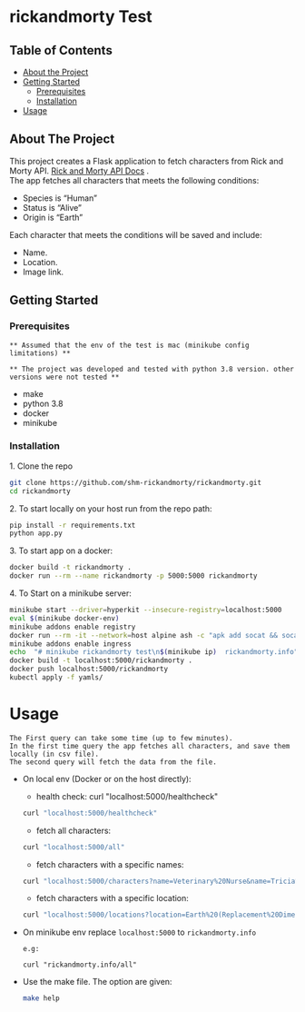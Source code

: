 # rickandmorty Test


<!-- TABLE OF CONTENTS -->
## Table of Contents
* [About the Project](#about-the-project)
* [Getting Started](#getting-started)
  * [Prerequisites](#prerequisites)
  * [Installation](#installation)
* [Usage](#usage)



<!-- ABOUT THE PROJECT -->
## About The Project
This project creates a Flask application to fetch characters from Rick and Morty API. [Rick and Morty API Docs](https://rickandmortyapi.com/documentation/#introduction)  .  
The app fetches all characters that meets the following conditions:
* Species is “Human”
* Status is “Alive”
* Origin is “Earth”

Each character that meets the conditions will be saved and include:
* Name.
* Location.
* Image link.



<!-- GETTING STARTED -->
## Getting Started

### Prerequisites

`** Assumed that the env of the test is mac (minikube config limitations) **`

`** The project was developed and tested with python 3.8 version. other versions were not tested **`


* make
* python 3.8
* docker
* minikube

### Installation

1\. Clone the repo
```sh
git clone https://github.com/shm-rickandmorty/rickandmorty.git
cd rickandmorty
```

2\. To start locally on your host run from the repo path:
```sh
pip install -r requirements.txt
python app.py
```

3\. To start app on a docker:
```sh
docker build -t rickandmorty .
docker run --rm --name rickandmorty -p 5000:5000 rickandmorty
```

4\. To Start on a minikube server:
```sh
minikube start --driver=hyperkit --insecure-registry=localhost:5000
eval $(minikube docker-env)
minikube addons enable registry
docker run --rm -it --network=host alpine ash -c "apk add socat && socat TCP-LISTEN:5000,reuseaddr,fork TCP:$(minikube ip):5000"
minikube addons enable ingress
echo  "# minikube rickandmorty test\n$(minikube ip)  rickandmorty.info" | sudo tee -a /etc/hosts
docker build -t localhost:5000/rickandmorty .
docker push localhost:5000/rickandmorty
kubectl apply -f yamls/
```


<!-- USAGE EXAMPLES -->

# Usage
```
The First query can take some time (up to few minutes). 
In the first time query the app fetches all characters, and save them locally (in csv file). 
The second query will fetch the data from the file.
```

* On local env (Docker or on the host directly):
    * health check: curl "localhost:5000/healthcheck"
    ```sh 
    curl "localhost:5000/healthcheck"
    ```
    * fetch all characters: 
    ```sh 
    curl "localhost:5000/all"
    ```
    * fetch characters with a specific names: 
    ```sh 
    curl "localhost:5000/characters?name=Veterinary%20Nurse&name=Tricia%20Lange"
    ```
    * fetch characters with a specific location: 
    ```sh 
    curl "localhost:5000/locations?location=Earth%20(Replacement%20Dimension)"
    ```

* On minikube env replace `localhost:5000` to `rickandmorty.info`
    ```
    e.g:
    
    curl "rickandmorty.info/all"
    ```
  
* Use the make file. The option are given:
    ```sh
    make help
    ``` 
 
 
  


